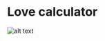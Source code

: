 # Love calculator

![alt text](https://github.com/proman3419/Programming-Challenges-v1.4/Screenshots/09_1.PNG)
